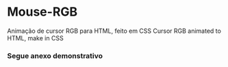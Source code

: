 # Mouse-RGB
Animação de cursor RGB para HTML, feito em CSS
Cursor RGB animated to HTML, make in CSS

<h3>Segue anexo demonstrativo<h3>

<div class="print>
<img href="https://prnt.sc/1j3c3ny">
</div>
